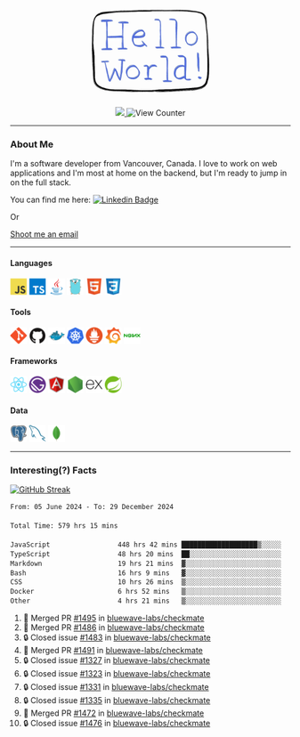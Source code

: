 <div align="center">
    <img src="./img/hello_world.webp" height="200px" width="">
    <div>
        <a href="https://www.linkedin.com/in/ajhollid">
            <img src="https://img.shields.io/badge/LinkedIn-blue"/>
        </a>
        <img src="https://komarev.com/ghpvc/?username=ajhollid&color=yellow" alt="View Counter">
    </div>
</div>

---

### About Me

I'm a software developer from Vancouver, Canada. I love to work on web applications and I'm most at home on the backend, but I'm ready to jump in on the full stack.

You can find me here: [![Linkedin Badge](https://img.shields.io/badge/-ajhollid-blue?style=flat&logo=Linkedin&logoColor=white)](https://www.linkedin.com/in/ajhollid)

Or

[Shoot me an email](mailto:ajhollid@gmail.com)

---

#### Languages

<div>
    <img src="./img/devicons/javascript-original.svg" width=30 height=30 alt="JavaScript">
    <img src="/img/devicons/typescript-original.svg" width=30 height=30 alt="TypeScript">
    <img src="./img/devicons/java-original.svg" width=30 height=30 alt="Java">
    <img src="./img/devicons/go-original.svg" width=30 height=30 alt="Golang">
    <img src="./img/devicons/html5-original.svg" width=30 height=30 alt="HTML 5">
    <img src="./img/devicons/css3-original.svg" width=30 height=30 alt="CSS 3">
</div>

#### Tools

<div>
    <img src="./img/devicons/git-original.svg" width=30 height=30 alt="Git">
    <img src="./img/devicons/github-original.svg" width=30 height=30 alt="Github">
    <img src="./img/devicons/docker-original.svg" width=30 
    height=30 alt="Docker">
    <img src="./img/devicons/kubernetes-original.svg" width=30 height=30 alt="K8">
    <img src="./img/devicons/prometheus-original.svg" width=30 height=30 alt="Prometheus">
    <img src="./img/devicons/grafana-original.svg" width=30 height=30 alt="Grafana">
    <img src="./img/devicons/nginx-original.svg" width=30 height=30 alt="Nginx">
</div>

#### Frameworks

<div>
    <img src="./img/devicons/react-original.svg" width=30 height=30 alt="React">
    <img src="./img/devicons/gatsby-original.svg" width=30 height=30 alt="Gatsby">
    <img src="./img/devicons/angularjs-original.svg" width=30 height=30 alt="AngularJS">
    <img src="./img/devicons/nodejs-original.svg" width=30 height=30 alt="NodeJS">
    <img src="./img/devicons/express-original.svg" width=30 height=30 alt="Express">
    <img src="./img/devicons/spring-original.svg" width=30 height=30 alt="Spring">
</div>

#### Data

<div>
    <img src="./img/devicons/postgresql-original.svg" width=30 height=30 alt="Postgresql">
    <img src="./img/devicons/mysql-original.svg" width=30 height=30 alt="Mysql">
    <img src="./img/devicons/mongodb-original.svg" width=30 height=30 alt="MongoDB">
</div>

---

### Interesting(?) Facts

[![GitHub Streak](http://github-readme-streak-stats.herokuapp.com?user=ajhollid)](https://git.io/streak-stats)

 <!--START_SECTION:waka-->

```txt
From: 05 June 2024 - To: 29 December 2024

Total Time: 579 hrs 15 mins

JavaScript                 448 hrs 42 mins ███████████████████▒░░░░░   76.88 %
TypeScript                 48 hrs 20 mins  ██░░░░░░░░░░░░░░░░░░░░░░░   08.28 %
Markdown                   19 hrs 21 mins  ▓░░░░░░░░░░░░░░░░░░░░░░░░   03.32 %
Bash                       16 hrs 9 mins   ▓░░░░░░░░░░░░░░░░░░░░░░░░   02.77 %
CSS                        10 hrs 26 mins  ▒░░░░░░░░░░░░░░░░░░░░░░░░   01.79 %
Docker                     6 hrs 52 mins   ▒░░░░░░░░░░░░░░░░░░░░░░░░   01.18 %
Other                      4 hrs 21 mins   ▒░░░░░░░░░░░░░░░░░░░░░░░░   00.75 %
```

<!--END_SECTION:waka-->


<!--START_SECTION:activity-->
1. 🎉 Merged PR [#1495](https://github.com/bluewave-labs/checkmate/pull/1495) in [bluewave-labs/checkmate](https://github.com/bluewave-labs/checkmate)
2. 🎉 Merged PR [#1486](https://github.com/bluewave-labs/checkmate/pull/1486) in [bluewave-labs/checkmate](https://github.com/bluewave-labs/checkmate)
3. 🔒 Closed issue [#1483](https://github.com/bluewave-labs/checkmate/issues/1483) in [bluewave-labs/checkmate](https://github.com/bluewave-labs/checkmate)
4. 🎉 Merged PR [#1491](https://github.com/bluewave-labs/checkmate/pull/1491) in [bluewave-labs/checkmate](https://github.com/bluewave-labs/checkmate)
5. 🔒 Closed issue [#1327](https://github.com/bluewave-labs/checkmate/issues/1327) in [bluewave-labs/checkmate](https://github.com/bluewave-labs/checkmate)
6. 🔒 Closed issue [#1323](https://github.com/bluewave-labs/checkmate/issues/1323) in [bluewave-labs/checkmate](https://github.com/bluewave-labs/checkmate)
7. 🔒 Closed issue [#1331](https://github.com/bluewave-labs/checkmate/issues/1331) in [bluewave-labs/checkmate](https://github.com/bluewave-labs/checkmate)
8. 🔒 Closed issue [#1335](https://github.com/bluewave-labs/checkmate/issues/1335) in [bluewave-labs/checkmate](https://github.com/bluewave-labs/checkmate)
9. 🎉 Merged PR [#1472](https://github.com/bluewave-labs/checkmate/pull/1472) in [bluewave-labs/checkmate](https://github.com/bluewave-labs/checkmate)
10. 🔒 Closed issue [#1476](https://github.com/bluewave-labs/checkmate/issues/1476) in [bluewave-labs/checkmate](https://github.com/bluewave-labs/checkmate)
<!--END_SECTION:activity-->
